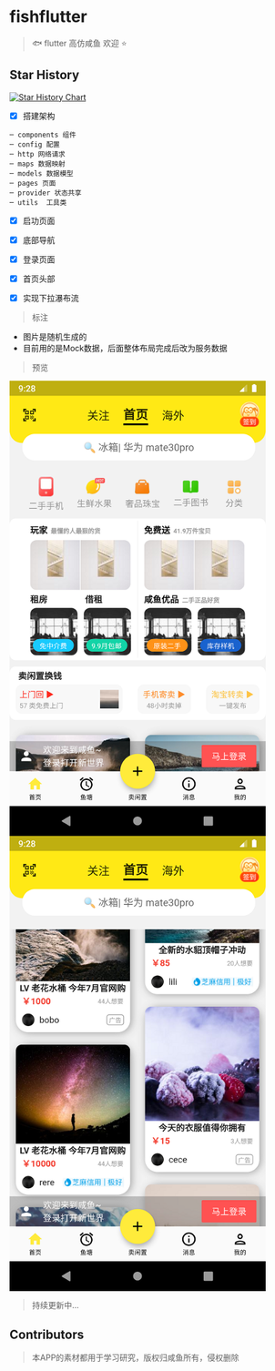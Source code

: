 # fishflutter

> :fish: flutter 高仿咸鱼 欢迎 :star:

## Star History

[![Star History Chart](https://api.star-history.com/svg?repos=BB-Code/fishflutter&type=Date)](https://star-history.com/#BB-Code/fishflutter&Date)


- [x] 搭建架构
```
─ components 组件
─ config 配置
─ http 网络请求
─ maps 数据映射
─ models 数据模型
─ pages 页面
─ provider 状态共享
─ utils  工具类
```

- [x] 启功页面
- [x] 底部导航
- [x] 登录页面
- [x] 首页头部
- [x] 实现下拉瀑布流


> 标注 

- 图片是随机生成的
- 目前用的是Mock数据，后面整体布局完成后改为服务数据

> 预览

 <img src="https://github.com/BB-Code/fishflutter/raw/main/assets/images/Screenshot_1608024527.png" width = "450" height = "800" alt="首页" align=center />
 <img src="https://github.com/BB-Code/fishflutter/raw/main/assets/images/Screenshot_1608024533.png" width = "450" height = "800" alt="首页" align=center />
 
 
 > 持续更新中...
 > 

## Contributors

<!-- ALL-CONTRIBUTORS-LIST:START - Do not remove or modify this section -->
<!-- prettier-ignore-start -->
<!-- markdownlint-disable -->

<!-- markdownlint-restore -->
<!-- prettier-ignore-end -->

<!-- ALL-CONTRIBUTORS-LIST:END -->

> 本APP的素材都用于学习研究，版权归咸鱼所有，侵权删除
